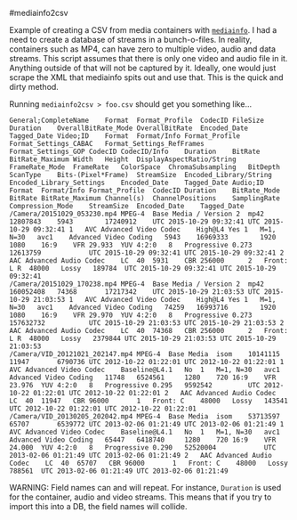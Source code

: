 #mediainfo2csv

Example of creating a CSV from media containers with [`mediainfo`](https://mediaarea.net/en/MediaInfo).  I had a need to create a database of streams in a bunch-o-files.  In reality, containers such as MP4, can have zero to multiple video, audio and data streams. This script assumes that there is only one video and audio file in it.  Anything outside of that will not be captured by it.  Ideally, one would just scrape the XML that mediainfo spits out and use that.  This is the quick and dirty method.

Running <code>mediainfo2csv > foo.csv</code> should get you something like...
```
General;CompleteName	Format	Format_Profile	CodecID	FileSize	Duration	OverallBitRate_Mode	OverallBitRate	Encoded_Date	Tagged_Date	Video;ID	Format	Format/Info	Format_Profile	Format_Settings_CABAC	Format_Settings_RefFrames	Format_Settings_GOP	CodecID	CodecID/Info	Duration	BitRate	BitRate_Maximum	Width	Height	DisplayAspectRatio/String	FrameRate_Mode	FrameRate	ColorSpace	ChromaSubsampling	BitDepth	ScanType	Bits-(Pixel*Frame)	StreamSize	Encoded_Library/String	Encoded_Library_Settings	Encoded_Date	Tagged_Date	Audio;ID	Format	Format/Info	Format_Profile	CodecID	Duration	BitRate_Mode	BitRate	BitRate_Maximum	Channel(s)	ChannelPositions	SamplingRate	Compression_Mode	StreamSize	Encoded_Date	Tagged_Date
/Camera/20151029_053230.mp4	MPEG-4	Base Media / Version 2	mp42	12807843	5943		17240912	UTC 2015-10-29 09:32:41	UTC 2015-10-29 09:32:41	1	AVC	Advanced Video Codec	High@L4	Yes	1	M=1, N=30	avc1	Advanced Video Coding	5943	16969333		1920	1080	16:9	VFR	29.933	YUV	4:2:0	8	Progressive	0.273	12613759			UTC 2015-10-29 09:32:41	UTC 2015-10-29 09:32:41	2	AAC	Advanced Audio Codec	LC	40	5931	CBR	256000		2	Front: L R	48000	Lossy	189784	UTC 2015-10-29 09:32:41	UTC 2015-10-29 09:32:41
/Camera/20151029_170238.mp4	MPEG-4	Base Media / Version 2	mp42	160052408	74368		17217342	UTC 2015-10-29 21:03:53	UTC 2015-10-29 21:03:53	1	AVC	Advanced Video Codec	High@L4	Yes	1	M=1, N=30	avc1	Advanced Video Coding	74259	16993716		1920	1080	16:9	VFR	29.970	YUV	4:2:0	8	Progressive	0.273	157632732			UTC 2015-10-29 21:03:53	UTC 2015-10-29 21:03:53	2	AAC	Advanced Audio Codec	LC	40	74368	CBR	256000		2	Front: L R	48000	Lossy	2379844	UTC 2015-10-29 21:03:53	UTC 2015-10-29 21:03:53
/Camera/VID_20121021_202147.mp4	MPEG-4	Base Media	isom	10141115	11947		6790736	UTC 2012-10-22 01:22:01	UTC 2012-10-22 01:22:01	1	AVC	Advanced Video Codec	Baseline@L4.1	No	1	M=1, N=30	avc1	Advanced Video Coding	11748	6524561		1280	720	16:9	VFR	23.976	YUV	4:2:0	8	Progressive	0.295	9592542			UTC 2012-10-22 01:22:01	UTC 2012-10-22 01:22:01	2	AAC	Advanced Audio Codec	LC	40	11947	CBR	96000		1	Front: C	48000	Lossy	143541	UTC 2012-10-22 01:22:01	UTC 2012-10-22 01:22:01
/Camera/VID_20130205_202042.mp4	MPEG-4	Base Media	isom	53713597	65707		6539772	UTC 2013-02-06 01:21:49	UTC 2013-02-06 01:21:49	1	AVC	Advanced Video Codec	Baseline@L4.1	No	1	M=1, N=30	avc1	Advanced Video Coding	65447	6418740		1280	720	16:9	VFR	24.000	YUV	4:2:0	8	Progressive	0.290	52520004			UTC 2013-02-06 01:21:49	UTC 2013-02-06 01:21:49	2	AAC	Advanced Audio Codec	LC	40	65707	CBR	96000		1	Front: C	48000	Lossy	788561	UTC 2013-02-06 01:21:49	UTC 2013-02-06 01:21:49
```
WARNING:  Field names can and will repeat.  For instance, <code>Duration</code> is used for the container, audio and video streams.  This means that if you try to import this into a DB, the field names will collide.
